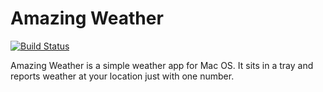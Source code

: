 Amazing Weather
===============

[![Build Status](https://travis-ci.org/alexanderad/amazing-weather.png?branch=master)](https://travis-ci.org/alexanderad/amazing-weather)

Amazing Weather is a simple weather app for Mac OS. It sits in a tray and reports weather at your location just with one number.
